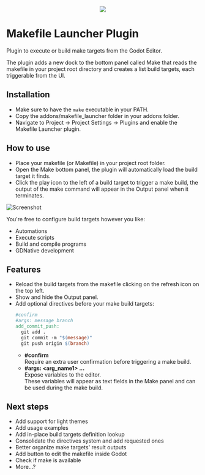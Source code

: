 <p align="middle"><img src="https://i.imgur.com/zXv7H6t.png" /></p>

# Makefile Launcher Plugin
Plugin to execute or build make targets from the Godot Editor.

The plugin adds a new dock to the bottom panel called Make that reads the makefile in your project root directory and creates a list build targets, each triggerable from the UI.

## Installation
- Make sure to have the `make` executable in your PATH.
- Copy the addons/makefile_launcher folder in your addons folder.
- Navigate to Project -> Project Settings -> Plugins and enable the Makefile Launcher plugin.

## How to use
- Place your makefile (or Makefile) in your project root folder.
- Open the Make bottom panel, the plugin will automatically load the build target it finds.
- Click the play icon to the left of a build target to trigger a make build, the output of the make command will appear in the Output panel when it terminates.

![Screenshot](https://i.imgur.com/llZ6kTn.png)

You're free to configure build targets however you like:
- Automations
- Execute scripts
- Build and compile programs
- GDNative development

## Features
- Reload the build targets from the makefile clicking on the refresh icon on the top left.
- Show and hide the Output panel.
- Add optional directives before your make build targets:
  ```makefile
  #confirm
  #args: message branch
  add_commit_push:
    git add .
    git commit -m "$(message)"
    git push origin $(branch)
  ```
  - **#confirm**<br>Require an extra user confirmation before triggering a make build.
  - **#args: <arg_name1> ...**<br>Expose variables to the editor.<br>
    These variables will appear as text fields in the Make panel and can be used during the make build.

## Next steps
- Add support for light themes
- Add usage examples
- Add in-place build targets definition lookup
- Consolidate the directives system and add requested ones
- Better organize make targets' result outputs
- Add button to edit the makefile inside Godot
- Check if make is available
- More...?
